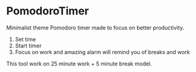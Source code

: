 # PomodoroTimer
Minimalist theme Pomodoro timer made to focus on better productivity.

1. Set time
2. Start timer
3. Focus on work and amazing alarm will remind you of breaks and work

This tool work on 25 minute work + 5 minute break model.


